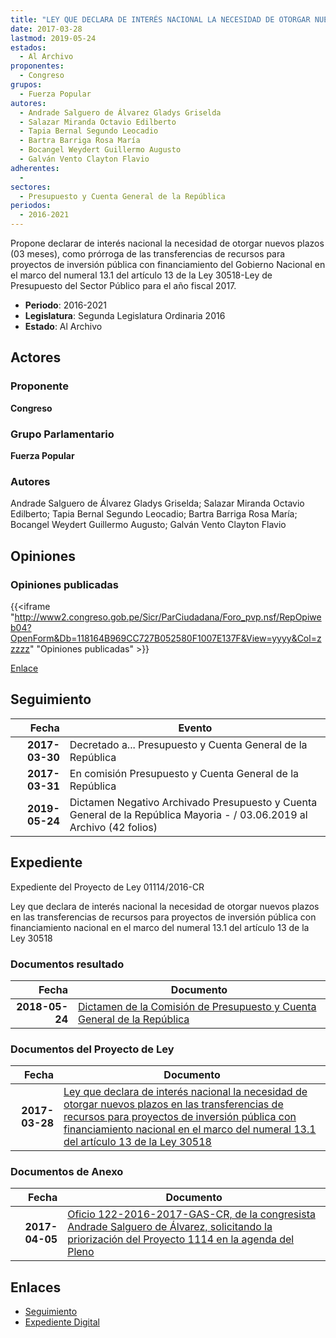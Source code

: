 ```yaml
---
title: "LEY QUE DECLARA DE INTERÉS NACIONAL LA NECESIDAD DE OTORGAR NUEVOS PLAZOS EN LAS TRANSFERENCIAS DE RECURSOS PARA PROYECTOS DE INVERSIÓN PÚBLICA CON FINANCIAMIENTO NACIONAL EN EL MARCO DEL NUMERAL 13.1 DEL ARTÍCULO 13 DE LA LEY 30518"
date: 2017-03-28
lastmod: 2019-05-24
estados: 
  - Al Archivo
proponentes: 
  - Congreso
grupos: 
  - Fuerza Popular
autores: 
  - Andrade Salguero de Álvarez Gladys Griselda
  - Salazar Miranda Octavio Edilberto
  - Tapia Bernal Segundo Leocadio
  - Bartra Barriga Rosa María
  - Bocangel Weydert Guillermo Augusto
  - Galván Vento Clayton Flavio
adherentes: 
  - 
sectores: 
  - Presupuesto y Cuenta General de la República
periodos: 
  - 2016-2021
---
```


Propone declarar de interés nacional la necesidad de otorgar nuevos plazos (03 meses), como prórroga de las transferencias de recursos para proyectos de inversión pública con financiamiento del Gobierno Nacional en el marco del numeral 13.1 del artículo 13 de la Ley 30518-Ley de Presupuesto del Sector Público para el año fiscal 2017.

- **Periodo**: 2016-2021
- **Legislatura**: Segunda Legislatura Ordinaria 2016
- **Estado**: Al Archivo

## Actores

### Proponente

**Congreso**

### Grupo Parlamentario

**Fuerza Popular**

### Autores

Andrade Salguero de Álvarez Gladys Griselda; Salazar Miranda Octavio Edilberto; Tapia Bernal Segundo Leocadio; Bartra Barriga Rosa María; Bocangel Weydert Guillermo Augusto; Galván Vento Clayton Flavio


## Opiniones

### Opiniones publicadas

{{<iframe "http://www2.congreso.gob.pe/Sicr/ParCiudadana/Foro_pvp.nsf/RepOpiweb04?OpenForm&Db=118164B969CC727B052580F1007E137F&View=yyyy&Col=zzzzz" "Opiniones publicadas" >}}

[Enlace](http://www2.congreso.gob.pe/Sicr/ParCiudadana/Foro_pvp.nsf/RepOpiweb04?OpenForm&Db=118164B969CC727B052580F1007E137F&View=yyyy&Col=zzzzz)

## Seguimiento

| Fecha | Evento |
|------:|--------|
| **2017-03-30** | Decretado a... Presupuesto y Cuenta General de la República|
| **2017-03-31** | En comisión Presupuesto y Cuenta General de la República|
| **2019-05-24** | Dictamen Negativo Archivado Presupuesto y Cuenta General de la República Mayoria - / 03.06.2019 al Archivo (42 folios)|


## Expediente

Expediente del Proyecto de Ley 01114/2016-CR

Ley que declara de interés nacional la necesidad de otorgar nuevos plazos en las transferencias de recursos para proyectos de inversión pública con financiamiento nacional en el marco del numeral 13.1 del artículo 13 de la Ley 30518


### Documentos resultado

| Fecha | Documento |
|------:|--------|
| **2018-05-24** | [Dictamen de la Comisión de Presupuesto y Cuenta General de la República](http://www.leyes.congreso.gob.pe/Documentos/2016_2021/Dictamenes/Proyectos_de_Ley/01114DC17MAY20190524.pdf) |

### Documentos del Proyecto de Ley

| Fecha | Documento |
|------:|--------|
| **2017-03-28** | [Ley que declara de interés nacional la necesidad de otorgar nuevos plazos en las transferencias de recursos para proyectos de inversión pública con financiamiento nacional en el marco del numeral 13.1 del artículo 13 de la Ley 30518](http://www.leyes.congreso.gob.pe/Documentos/2016_2021/Proyectos_de_Ley_y_de_Resoluciones_Legislativas/PL0111420170328.pdf) |

### Documentos de Anexo

| Fecha | Documento |
|------:|--------|
| **2017-04-05** | [Oficio 122-2016-2017-GAS-CR, de la congresista Andrade Salguero de Álvarez, solicitando la priorización del Proyecto 1114 en la agenda del Pleno](http://www.leyes.congreso.gob.pe/Documentos/2016_2021/Oficios/Congresistas/OFICIO-122-2016-2017-GAS-CR.pdf) |

## Enlaces 

- [Seguimiento](http://www2.congreso.gob.pehttp://www2.congreso.gob.pe/Sicr/TraDocEstProc/CLProLey2016.nsf/f7fff46988ca05b1052578e100829cc7/aa3bbd6df2a5ca80052580f1007a3c2f?OpenDocument)
- [Expediente Digital](http://www2.congreso.gob.pehttp://www2.congreso.gob.pe/Sicr/TraDocEstProc/CLProLey2016.nsf/f7fff46988ca05b1052578e100829cc7/aa3bbd6df2a5ca80052580f1007a3c2f?OpenDocument&Click=05257FB7005EB655.eb71d0cf91d8294e05256cdf006b5706/$Body/0.1C6C)
